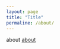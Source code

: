 ```yaml
---
layout: page
title: "Title"
permaline: /about/
---
```



about [about](http://jookty.github.io/about)
